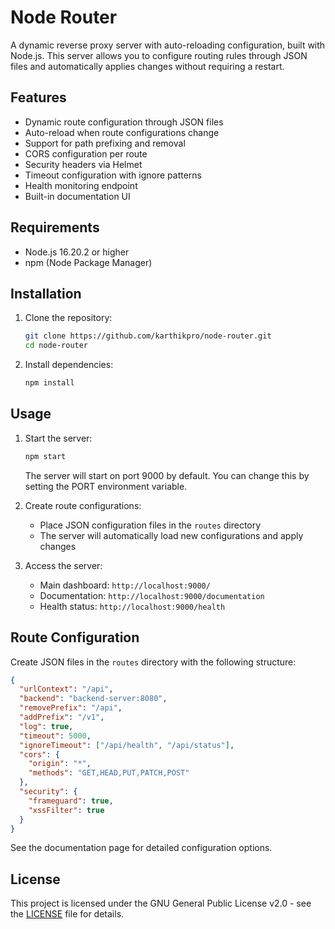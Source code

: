 # Node Router

A dynamic reverse proxy server with auto-reloading configuration, built with Node.js. This server allows you to configure routing rules through JSON files and automatically applies changes without requiring a restart.

## Features

- Dynamic route configuration through JSON files
- Auto-reload when route configurations change
- Support for path prefixing and removal
- CORS configuration per route
- Security headers via Helmet
- Timeout configuration with ignore patterns
- Health monitoring endpoint
- Built-in documentation UI

## Requirements

- Node.js 16.20.2 or higher
- npm (Node Package Manager)

## Installation

1. Clone the repository:
   ```bash
   git clone https://github.com/karthikpro/node-router.git
   cd node-router
   ```

2. Install dependencies:
   ```bash
   npm install
   ```

## Usage

1. Start the server:
   ```bash
   npm start
   ```
   The server will start on port 9000 by default. You can change this by setting the PORT environment variable.

2. Create route configurations:
   - Place JSON configuration files in the `routes` directory
   - The server will automatically load new configurations and apply changes

3. Access the server:
   - Main dashboard: `http://localhost:9000/`
   - Documentation: `http://localhost:9000/documentation`
   - Health status: `http://localhost:9000/health`

## Route Configuration

Create JSON files in the `routes` directory with the following structure:

```json
{
  "urlContext": "/api",
  "backend": "backend-server:8080",
  "removePrefix": "/api",
  "addPrefix": "/v1",
  "log": true,
  "timeout": 5000,
  "ignoreTimeout": ["/api/health", "/api/status"],
  "cors": {
    "origin": "*",
    "methods": "GET,HEAD,PUT,PATCH,POST"
  },
  "security": {
    "frameguard": true,
    "xssFilter": true
  }
}
```

See the documentation page for detailed configuration options.

## License

This project is licensed under the GNU General Public License v2.0 - see the [LICENSE](LICENSE) file for details.
